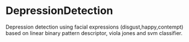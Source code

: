 # DepressionDetection
Depression detection using facial expressions (disgust,happy,contempt) based on linear binary pattern descriptor, viola jones and svm classifier.
